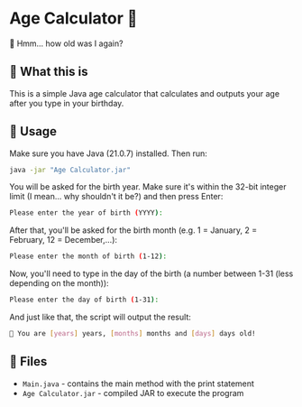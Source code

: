 # Age Calculator 🎂
📅 Hmm... how old was I again?

## 🤔 What this is
This is a simple Java age calculator that calculates and outputs your age after you type in your birthday.
 
## 🚀 Usage
Make sure you have Java (21.0.7) installed. Then run:
```bash
java -jar "Age Calculator.jar"
```
You will be asked for the birth year. Make sure it's within the 32-bit integer limit (I mean... why shouldn't it be?) and then press Enter:
```bash
Please enter the year of birth (YYYY):
```
After that, you'll be asked for the birth month (e.g. 1 = January, 2 = February, 12 = December,...):
```bash
Please enter the month of birth (1-12):
```
Now, you'll need to type in the day of the birth (a number between 1-31 (less depending on the month)):
```bash
Please enter the day of birth (1-31):
```
And just like that, the script will output the result:
```bash
🎂 You are [years] years, [months] months and [days] days old!
```

## 📁 Files
- `Main.java` - contains the main method with the print statement
- `Age Calculator.jar` - compiled JAR to execute the program
